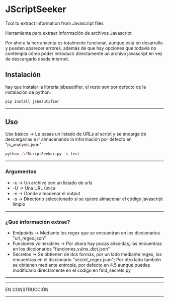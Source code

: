 # JScriptSeeker
Tool to extract information from Javascript files

Herramienta para extraer información de archivos Javascript

Por ahora la herramienta es totalmente funcional, aunque está en desarrollo y pueden aparecer errores, además de que hay opciones que todavía no contempla cómo poder introducir directamente un archivo javascript en vez de descargarlo desde internet.

## Instalación

hay que instalar la librería jsbeautifier, el resto son por defecto de la instalación de python.

```bash
pip install jsbeautifier
```
---

## Uso

Uso básico -> Le pasas un listado de URLs al script y se encarga de descargarlas e ir almacenando la información por defecto en "js_analysis.json"

```bash
python .\JScriptSeeker.py -u test
```
---

### Argumentos
- -u -> Un archivo con un listado de urls
- -U -> Una URL única
- -o -> Dónde almacenar el output
- -s -> Directorio seleccionado si se quiere almacenar el código javascript limpio

---
### ¿Qué información extrae?

- Endpoints -> Mediante los regex que se encuentran en los diccionarios "url_regex.json"
- Funciones vulnerables -> Por ahora hay pocas añadidas, las encuentras en los diccionarios "funciones_vulns_dict.json"
- Secretos -> Se obtienen de dos formas, por un lado mediante regex, los encuentras en el diccionario "secret_regex.json"; Por otro lado también se obtienen mediante entropía, por defecto en 4.5 aunque puedes modificarlo directamente en el código en find_secrets.py

---
*****
EN CONSTRUCCIÓN
*****
